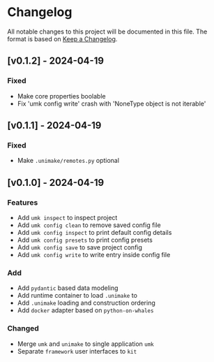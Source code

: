 # Changelog
All notable changes to this project will be documented in this file. The format is based on [Keep a Changelog](https://keepachangelog.com/en/1.0.0/).

## [v0.1.2] - 2024-04-19
### Fixed
- Make core properties boolable
- Fix 'umk config write' crash with 'NoneType object is not iterable'

## [v0.1.1] - 2024-04-19
### Fixed
- Make `.unimake/remotes.py` optional

## [v0.1.0] - 2024-04-19
### Features
- Add `umk inspect` to inspect project
- Add `umk config clean` to remove saved config file
- Add `umk config inspect` to print default config details
- Add `umk config presets` to print config presets
- Add `umk config save` to save project config
- Add `umk config write` to write entry inside config file
### Add
- Add `pydantic` based data modeling
- Add runtime container to load `.unimake` to
- Add `.unimake` loading and construction ordering
- Add `docker` adapter based on `python-on-whales`
### Changed
- Merge `umk` and `unimake` to single application `umk`
- Separate `framework` user interfaces to `kit`